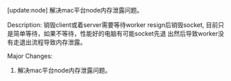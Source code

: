 [update:node] 解决mac平台node内存泄露问题。

Description:
销毁client或着server需要等待worker resign后销毁socket, 
目前只是简单等待，如果不等待，性能好的电脑有可能socket先退
出然后导致worker没有走退出流程导致内存泄露。

Major Changes:
1. 解决mac平台node内存泄露问题。